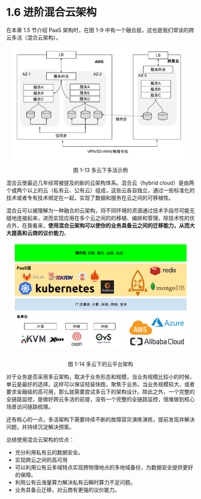 # 1.6 进阶混合云架构

在本章 1.5 节介绍 PaaS 架构时，在图 1-9 中有一个融合层，这也是我们常谈的跨云多活（混合云架构）。

<div  align="center">
	<img src="../assets/az.png" width = "480"  align=center />
	<p>图 1-13 多云下多活示例</p>
</div>


混合云使最近几年经常被提及的新的云架构体系。混合云（hybrid cloud）是由两个或两个以上的云（私有云、公有云）组成，这些云各自独立，通过一些标准化的技术或者专有技术绑定在一起，实现了数据和服务在云之间的可移植性。

混合云可以被理解为一种融合的云架构，将不同环境的资源通过技术手段尽可能无缝地连接起来，进而实现应用在多个云之间的的移植、编排和管理。除技术性的优点外，在我看来，**使用混合云架构可以使你的业务具备云之间的迁移能力，从而大大提高和云商的议价能力**。


<div  align="center">
	<img src="../assets/hybrid-cloud.png" width = "480"  align=center />
	<p>图 1-14 多云下的云平台架构</p>
</div>


对于业务是否采用多云架构，取决于业务形态和规模，当业务规模比较小的时候，单云是最好的选择，这样可以保证轻装快跑，聚焦于业务。当业务规模较大，或者要求金融级的高可用，那么就需要尝试多云下的架构设计。除此之外，一个完整的全链路监控，是做好跨云多活的前提，没有一个完整的全链路监控，很难做到核心场景访问链路梳理。

还有核心的一点，多活架构下需要持续不断的故障容灾演练演练，提前发现并解决问题，并持续沉淀解决预案。

总结使用混合云架构的优点：

- 充分利用私有云的数据安全。
- 实现跨云之间的高可用
- 可以利用公有云多域特点实现跨物理地点的多地域备份，为数据安全提供更好的保障。
- 利用公有云海量算力解决私有云瞬时算力不足问题。
- 业务具备云迁移，对云商有更强的议价能力。